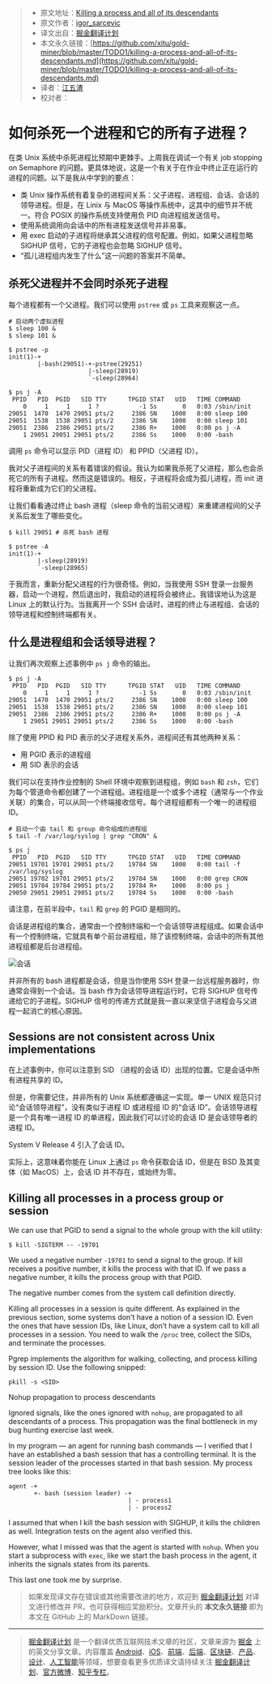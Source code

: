 > * 原文地址：[Killing a process and all of its descendants](http://morningcoffee.io/killing-a-process-and-all-of-its-descendants.html)
> * 原文作者：[igor_sarcevic](https://twitter.com/igor_sarcevic)
> * 译文出自：[掘金翻译计划](https://github.com/xitu/gold-miner)
> * 本文永久链接：[https://github.com/xitu/gold-miner/blob/master/TODO1/killing-a-process-and-all-of-its-descendants.md](https://github.com/xitu/gold-miner/blob/master/TODO1/killing-a-process-and-all-of-its-descendants.md)
> * 译者：[江五渣](http://jalan.space)
> * 校对者：

# 如何杀死一个进程和它的所有子进程？

在类 Unix 系统中杀死进程比预期中更棘手。上周我在调试一个有关 job stopping on Semaphore 的问题。更具体地说，这是一个有关于在作业中终止正在运行的进程的问题。以下是我从中学到的要点：

* 类 Unix 操作系统有着复杂的进程间关系：父子进程、进程组、会话、会话的领导进程。但是，在 Linix 与 MacOS 等操作系统中，这其中的细节并不统一。符合 POSIX 的操作系统支持使用负 PID 向进程组发送信号。
* 使用系统调用向会话中的所有进程发送信号并非易事。
* 用 exec 启动的子进程将继承其父进程的信号配置。例如，如果父进程忽略 SIGHUP 信号，它的子进程也会忽略 SIGHUP 信号。
* “孤儿进程组内发生了什么”这一问题的答案并不简单。

## 杀死父进程并不会同时杀死子进程

每个进程都有一个父进程。我们可以使用 `pstree` 或 `ps` 工具来观察这一点。

```shell
# 启动两个虚拟进程
$ sleep 100 &
$ sleep 101 &

$ pstree -p
init(1)-+
        |-bash(29051)-+-pstree(29251)
                      |-sleep(28919)
                      `-sleep(28964)

$ ps j -A
 PPID   PID  PGID   SID TTY      TPGID STAT   UID   TIME COMMAND
    0     1     1     1 ?           -1 Ss       0   0:03 /sbin/init
29051  1470  1470 29051 pts/2     2386 SN    1000   0:00 sleep 100
29051  1538  1538 29051 pts/2     2386 SN    1000   0:00 sleep 101
29051  2386  2386 29051 pts/2     2386 R+    1000   0:00 ps j -A
    1 29051 29051 29051 pts/2     2386 Ss    1000   0:00 -bash
```

调用 `ps` 命令可以显示 PID（进程 ID） 和 PPID（父进程 ID）。

我对父子进程间的关系有着错误的假设。我认为如果我杀死了父进程，那么也会杀死它的所有子进程。然而这是错误的。相反，子进程将会成为孤儿进程，而 init 进程将重新成为它们的父进程。

让我们看看通过终止 bash 进程（sleep 命令的当前父进程）来重建进程间的父子关系后发生了哪些变化。

```shell
$ kill 29051 # 杀死 bash 进程

$ pstree -A
init(1)-+
        |-sleep(28919)
        `-sleep(28965)
```

于我而言，重新分配父进程的行为很奇怪。例如，当我使用 SSH 登录一台服务器，启动一个进程，然后退出时，我启动的进程将会被终止。我错误地认为这是 Linux 上的默认行为。当我离开一个 SSH 会话时，进程的终止与进程组、会话的领导进程和控制终端都有关。

## 什么是进程组和会话领导进程？

让我们再次观察上述事例中 `ps j` 命令的输出。

```shell
$ ps j -A
 PPID   PID  PGID   SID TTY      TPGID STAT   UID   TIME COMMAND
    0     1     1     1 ?           -1 Ss       0   0:03 /sbin/init
29051  1470  1470 29051 pts/2     2386 SN    1000   0:00 sleep 100
29051  1538  1538 29051 pts/2     2386 SN    1000   0:00 sleep 101
29051  2386  2386 29051 pts/2     2386 R+    1000   0:00 ps j -A
    1 29051 29051 29051 pts/2     2386 Ss    1000   0:00 -bash
```

除了使用 PPID 和 PID 表示的父子进程关系外，进程间还有其他两种关系：

* 用 PGID 表示的进程组
* 用 SID 表示的会话

我们可以在支持作业控制的 Shell 环境中观察到进程组，例如 `bash` 和 `zsh`，它们为每个管道命令都创建了一个进程组。进程组是一个或多个进程（通常与一个作业关联）的集合，可以从同一个终端接收信号。每个进程组都有一个唯一的进程组 ID。

```shell
# 启动一个由 tail 和 group 命令组成的进程组
$ tail -f /var/log/syslog | grep "CRON" &

$ ps j
 PPID   PID  PGID   SID TTY      TPGID STAT   UID   TIME COMMAND
29051 19701 19701 29051 pts/2    19784 SN    1000   0:00 tail -f /var/log/syslog
29051 19702 19701 29051 pts/2    19784 SN    1000   0:00 grep CRON
29051 19784 19784 29051 pts/2    19784 R+    1000   0:00 ps j
29050 29051 29051 29051 pts/2    19784 Ss    1000   0:00 -bash
```

请注意，在前半段中，`tail` 和 `grep` 的 PGID 是相同的。

会话是进程组的集合，通常由一个控制终端和一个会话领导进程组成。如果会话中有一个控制终端，它就具有单个前台进程组，除了该控制终端，会话中的所有其他进程组都是后台进程组。

![会话](http://morningcoffee.io/images/killing-a-process-and-all-of-its-descendants/sessions.png)

并非所有的 bash 进程都是会话，但是当你使用 SSH 登录一台远程服务器时，你通常会得到一个会话。当 bash 作为会话领导进程运行时，它将 SIGHUP 信号传递给它的子进程。SIGHUP 信号的传递方式就是我一直以来坚信子进程会与父进程一起消亡的核心原因。

## Sessions are not consistent across Unix implementations

在上述事例中，你可以注意到 SID （进程的会话 ID）出现的位置。它是会话中所有进程共享的 ID。

但是，你需要记住，并非所有的 Unix 系统都遵循这一实现。单一 UNIX 规范只讨论“会话领导进程”，没有类似于进程 ID 或进程组 ID 的“会话 ID”。会话领导进程是一个具有唯一进程 ID 的单进程，因此我们可以讨论的会话 ID 是会话领导者的进程 ID。

System V Release 4 引入了会话 ID。

实际上，这意味着你能在 Linux 上通过 `ps` 命令获取会话 ID，但是在 BSD 及其变体（如 MacOS）上，会话 ID 并不存在，或始终为零。

## Killing all processes in a process group or session

We can use that PGID to send a signal to the whole group with the kill utility:

```shell
$ kill -SIGTERM -- -19701
```

We used a negative number `-19701` to send a signal to the group. If kill receives a positive number, it kills the process with that ID. If we pass a negative number, it kills the process group with that PGID.

The negative number comes from the system call definition directly.

Killing all processes in a session is quite different. As explained in the previous section, some systems don’t have a notion of a session ID. Even the ones that have session IDs, like Linux, don’t have a system call to kill all processes in a session. You need to walk the `/proc` tree, collect the SIDs, and terminate the processes.

Pgrep implements the algorithm for walking, collecting, and process killing by session ID. Use the following snipped:

```shell
pkill -s <SID>
```

Nohup propagation to process descendants

Ignored signals, like the ones ignored with `nohup`, are propagated to all descendants of a process. This propagation was the final bottleneck in my bug hunting exercise last week.

In my program — an agent for running bash commands — I verified that I have an established a bash session that has a controlling terminal. It is the session leader of the processes started in that bash session. My process tree looks like this:

```shell
agent -+
       +- bash (session leader) -+
                                 | - process1
                                 | - process2
```

I assumed that when I kill the bash session with SIGHUP, it kills the children as well. Integration tests on the agent also verified this.

However, what I missed was that the agent is started with `nohup`. When you start a subprocess with `exec`, like we start the bash process in the agent, it inherits the signals states from its parents.

This last one took me by surprise.

> 如果发现译文存在错误或其他需要改进的地方，欢迎到 [掘金翻译计划](https://github.com/xitu/gold-miner) 对译文进行修改并 PR，也可获得相应奖励积分。文章开头的 **本文永久链接** 即为本文在 GitHub 上的 MarkDown 链接。

---

> [掘金翻译计划](https://github.com/xitu/gold-miner) 是一个翻译优质互联网技术文章的社区，文章来源为 [掘金](https://juejin.im) 上的英文分享文章。内容覆盖 [Android](https://github.com/xitu/gold-miner#android)、[iOS](https://github.com/xitu/gold-miner#ios)、[前端](https://github.com/xitu/gold-miner#前端)、[后端](https://github.com/xitu/gold-miner#后端)、[区块链](https://github.com/xitu/gold-miner#区块链)、[产品](https://github.com/xitu/gold-miner#产品)、[设计](https://github.com/xitu/gold-miner#设计)、[人工智能](https://github.com/xitu/gold-miner#人工智能)等领域，想要查看更多优质译文请持续关注 [掘金翻译计划](https://github.com/xitu/gold-miner)、[官方微博](http://weibo.com/juejinfanyi)、[知乎专栏](https://zhuanlan.zhihu.com/juejinfanyi)。
